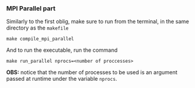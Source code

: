 ### MPI Parallel part

Similarly to the first oblig, make sure to run from the terminal, in the same directory as the `makefile`

```
make compile_mpi_parallel
```

And to run the executable, run the command 

```
make run_parallel nprocs=<number of proccesses>
```

**OBS:** notice that the number of processes to be used is an argument passed at runtime under the variable `nprocs`.